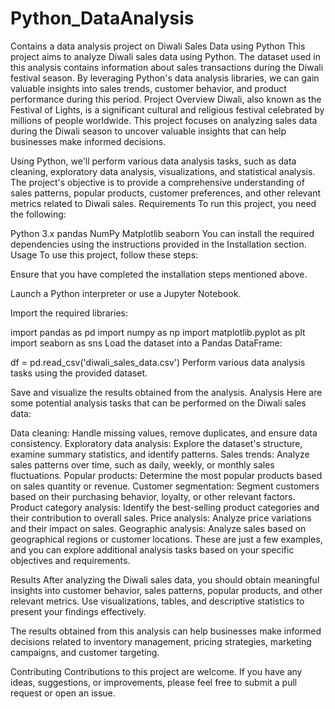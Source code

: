 # Python_DataAnalysis
Contains a data analysis project on Diwali Sales Data using Python
This project aims to analyze Diwali sales data using Python. The dataset used in this analysis contains information about sales transactions during the Diwali festival season. By leveraging Python's data analysis libraries, we can gain valuable insights into sales trends, customer behavior, and product performance during this period.
Project Overview
Diwali, also known as the Festival of Lights, is a significant cultural and religious festival celebrated by millions of people worldwide. This project focuses on analyzing sales data during the Diwali season to uncover valuable insights that can help businesses make informed decisions.

Using Python, we'll perform various data analysis tasks, such as data cleaning, exploratory data analysis, visualizations, and statistical analysis. The project's objective is to provide a comprehensive understanding of sales patterns, popular products, customer preferences, and other relevant metrics related to Diwali sales.
Requirements
To run this project, you need the following:

Python 3.x
pandas
NumPy
Matplotlib
seaborn
You can install the required dependencies using the instructions provided in the Installation section.
Usage
To use this project, follow these steps:

Ensure that you have completed the installation steps mentioned above.

Launch a Python interpreter or use a Jupyter Notebook.

Import the required libraries:


import pandas as pd
import numpy as np
import matplotlib.pyplot as plt
import seaborn as sns
Load the dataset into a Pandas DataFrame:

df = pd.read_csv('diwali_sales_data.csv')
Perform various data analysis tasks using the provided dataset.

Save and visualize the results obtained from the analysis.
Analysis
Here are some potential analysis tasks that can be performed on the Diwali sales data:

Data cleaning: Handle missing values, remove duplicates, and ensure data consistency.
Exploratory data analysis: Explore the dataset's structure, examine summary statistics, and identify patterns.
Sales trends: Analyze sales patterns over time, such as daily, weekly, or monthly sales fluctuations.
Popular products: Determine the most popular products based on sales quantity or revenue.
Customer segmentation: Segment customers based on their purchasing behavior, loyalty, or other relevant factors.
Product category analysis: Identify the best-selling product categories and their contribution to overall sales.
Price analysis: Analyze price variations and their impact on sales.
Geographic analysis: Analyze sales based on geographical regions or customer locations.
These are just a few examples, and you can explore additional analysis tasks based on your specific objectives and requirements.

Results
After analyzing the Diwali sales data, you should obtain meaningful insights into customer behavior, sales patterns, popular products, and other relevant metrics. Use visualizations, tables, and descriptive statistics to present your findings effectively.

The results obtained from this analysis can help businesses make informed decisions related to inventory management, pricing strategies, marketing campaigns, and customer targeting.

Contributing
Contributions to this project are welcome. If you have any ideas, suggestions, or improvements, please feel free to submit a pull request or open an issue.

